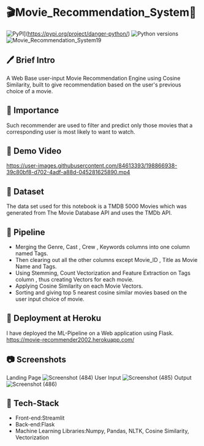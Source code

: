 # 🎬Movie_Recommendation_System🍿
![PyPI](https://img.shields.io/pypi/v/danger-python)](https://pypi.org/project/danger-python/)
![Python versions](https://img.shields.io/pypi/pyversions/danger-python)
![Movie_Recommendation_System19](https://user-images.githubusercontent.com/84613393/198863557-3aed9695-a34c-4cf9-b574-3a80a8b04ee2.png)

## 🖊 Brief Intro 
A Web Base user-input Movie Recommendation Engine using Cosine Similarity, built to give recommendation based on the user's previous choice of a movie.

## 📌 Importance 
Such recommender are used to filter and predict only those movies that a corresponding user is most likely to want to watch.

## 🎥 Demo Video 
https://user-images.githubusercontent.com/84613393/198866938-39c80bf8-d702-4adf-a88d-045281625890.mp4


## 📄 Dataset
The data set used for this notebook is a TMDB 5000 Movies which was generated from The Movie Database API and uses the TMDb API.

## 🔁 Pipeline 
<ul>
  <li> Merging the Genre, Cast , Crew , Keywords columns into one column named Tags.</li>
  <li> Then clearing out all the other columns except Movie_ID , Title as Movie Name and Tags. </li>
  <li> Using Stemming, Count Vectorization and Feature Extraction on Tags column , thus creating Vectors for each movie. </li>
  <li> Applying Cosine Similarity on each Movie Vectors. </li>
  <li> Sorting and giving top 5 nearest cosine similar movies based on the user input choice of movie. </li>  
</ul>

## 🎯 Deployment at Heroku
I have deployed the ML-Pipeline on a Web application using Flask.
https://movie-recommender2002.herokuapp.com/

## 📷 Screenshots
Landing Page 
![Screenshot (484)](https://user-images.githubusercontent.com/84613393/198864582-9814d904-934b-4af0-b29b-c068b071d43d.png)
User Input
![Screenshot (485)](https://user-images.githubusercontent.com/84613393/198864610-9cd40c2d-14ba-4861-a5d1-93eca3697e99.png)
Output
![Screenshot (486)](https://user-images.githubusercontent.com/84613393/198864648-4883732f-4091-43e6-8ced-334c3f37caa5.png)

 ## 🔨 Tech-Stack



 <ul>
  <li> Front-end:Streamlit </li>
  <li> Back-end:Flask </li>
  <li> Machine Learning Libraries:Numpy, Pandas, NLTK, Cosine Similarity, Vectorization</li>
 </ul>
